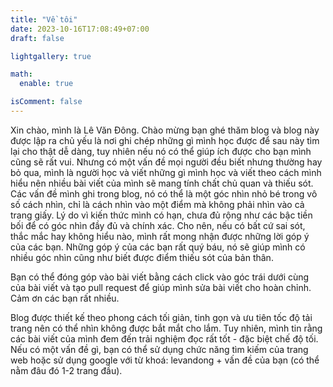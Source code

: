```yaml
---
title: "Về tôi"
date: 2023-10-16T17:08:49+07:00
draft: false

lightgallery: true

math:
  enable: true

isComment: false
---
```


Xin chào, mình là Lê Văn Đông. Chào mừng bạn ghé thăm blog và blog này được lập ra chủ yếu là nơi ghi chép những gì mình học được để sau này tìm lại cho thật dễ dàng, tuy nhiên nếu nó có thể giúp ích được cho bạn mình cũng sẽ rất vui. Nhưng có một vấn đề mọi người đều biết nhưng thường hay bỏ qua, mình là người học và viết những gì mình học và viết theo cách mình hiểu nên nhiều bài viết của mình sẽ mang tính chất chủ quan và thiếu sót. Các vấn đề mình ghi trong blog, nó có thể là một góc nhìn nhỏ bé trong vô số cách nhìn, chỉ là cách nhìn vào một điểm mà không phải nhìn vào cả trang giấy. Lý do vì kiến thức mình có hạn, chưa đủ rộng như các bậc tiền bối để có góc nhìn đầy đủ và chính xác. Cho nên, nếu có bất cứ sai sót, thắc mắc hay không hiểu nào, mình rất mong nhận được những lời góp ý của các bạn. Những góp ý của các bạn rất quý báu, nó sẽ giúp mình có nhiều góc nhìn cũng như biết được điểm thiếu sót của bản thân.



Bạn có thể đóng góp vào bài viết bằng cách click vào góc trái dưới cùng của bài viết và tạo pull request để giúp mình sửa bài viết cho hoàn chỉnh. Cảm ơn các bạn rất nhiều.



Blog được thiết kế theo phong cách tối giản, tinh gọn và ưu tiên tốc độ tải trang nên có thể nhìn không được bắt mắt cho lắm. Tuy nhiên, mình tin rằng các bài viết của mình đem đến trải nghiệm đọc rất tốt - đặc biệt chế độ tối. Nếu có một vấn đề gì, bạn có thể sử dụng chức năng tìm kiếm của trang web hoặc sử dụng google với từ khoá: levandong + vấn đề của bạn (có thể nằm đâu đó 1-2 trang đầu).